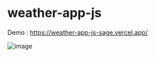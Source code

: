 # weather-app-js

Demo : https://weather-app-js-sage.vercel.app/

![image](https://user-images.githubusercontent.com/61899866/173122553-60f97af9-9d09-4ae8-a083-ac9fc546d63f.png)
